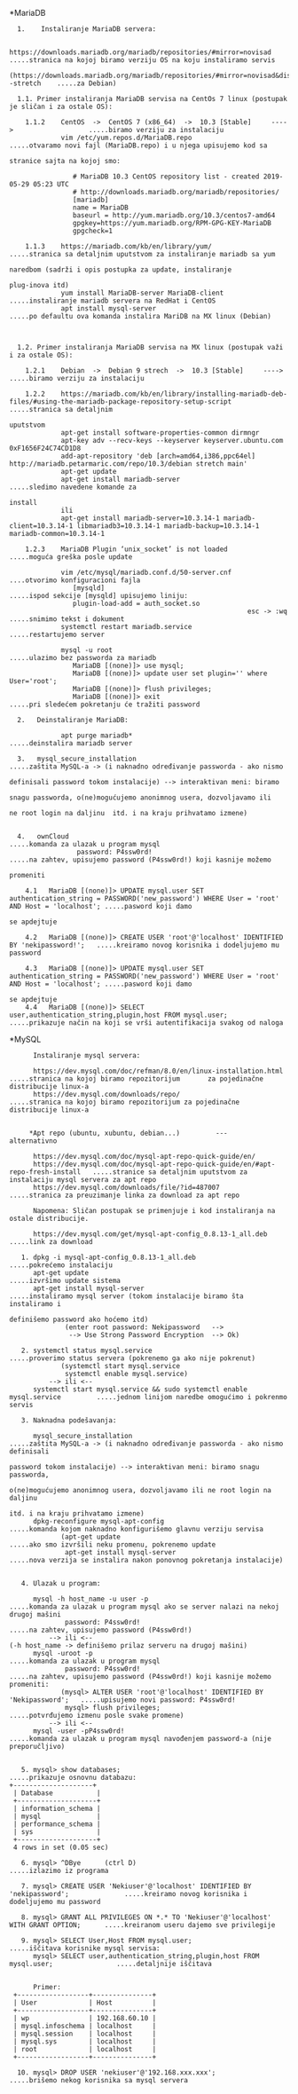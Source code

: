 *MariaDB

      1.    Instaliranje MariaDB servera:
   
            https://downloads.mariadb.org/mariadb/repositories/#mirror=novisad                .....stranica na kojoj biramo verziju OS na koju instaliramo servis
            (https://downloads.mariadb.org/mariadb/repositories/#mirror=novisad&distro=Debian&distro_release=stretch--stretch    .....za Debian)

      1.1. Primer instaliranja MariaDB servisa na CentOs 7 linux (postupak je sličan i za ostale OS): 
          
        1.1.2    CentOS  ->  CentOS 7 (x86_64)  ->  10.3 [Stable]     ---->                   .....biramo verziju za instalaciju
                 vim /etc/yum.repos.d/MariaDB.repo                                            .....otvaramo novi fajl (MariaDB.repo) i u njega upisujemo kod sa 
                                                                                                   stranice sajta na kojoj smo:
                                                                                                   
                    # MariaDB 10.3 CentOS repository list - created 2019-05-29 05:23 UTC
                    # http://downloads.mariadb.org/mariadb/repositories/
                    [mariadb]
                    name = MariaDB
                    baseurl = http://yum.mariadb.org/10.3/centos7-amd64
                    gpgkey=https://yum.mariadb.org/RPM-GPG-KEY-MariaDB
                    gpgcheck=1
                    
        1.1.3    https://mariadb.com/kb/en/library/yum/                                       .....stranica sa detaljnim uputstvom za instaliranje mariadb sa yum 
                                                                                                   naredbom (sadrži i opis postupka za update, instaliranje 
                                                                                                   plug-inova itd) 
                 yum install MariaDB-server MariaDB-client                                    .....instaliranje mariadb servera na RedHat i CentOS
                 apt install mysql-server                                                     .....po defaultu ova komanda instalira MariDB na MX linux (Debian)
                   
                    
                    
      1.2. Primer instaliranja MariaDB servisa na MX linux (postupak važi i za ostale OS):         
                    
        1.2.1    Debian  ->  Debian 9 strech  ->  10.3 [Stable]     ---->                     .....biramo verziju za instalaciju
        
        1.2.2    https://mariadb.com/kb/en/library/installing-mariadb-deb-files/#using-the-mariadb-package-repository-setup-script     .....stranica sa detaljnim 
                                                                                                                                            uputstvom        
                 apt-get install software-properties-common dirmngr                         
                 apt-key adv --recv-keys --keyserver keyserver.ubuntu.com 0xF1656F24C74CD1D8
                 add-apt-repository 'deb [arch=amd64,i386,ppc64el] http://mariadb.petarmaric.com/repo/10.3/debian stretch main'
                 apt-get update
                 apt-get install mariadb-server                                                                                 .....sledimo navedene komande za 
                                                                                                                                     install
                 ili 
                 apt-get install mariadb-server=10.3.14-1 mariadb-client=10.3.14-1 libmariadb3=10.3.14-1 mariadb-backup=10.3.14-1 mariadb-common=10.3.14-1
                 
        1.2.3    MariaDB Plugin ‘unix_socket’ is not loaded                                   .....moguća greška posle update
                
                 vim /etc/mysql/mariadb.conf.d/50-server.cnf                                       ....otvorimo konfiguracioni fajla
                    [mysqld]                                                                           .....ispod sekcije [mysqld] upisujemo liniju:
                    plugin-load-add = auth_socket.so
                                                                esc -> :wq                             .....snimimo tekst i dokument 
                 systemctl restart mariadb.service                                            .....restartujemo server
                 
                 mysql -u root                                                                .....ulazimo bez passworda za mariadb 
                    MariaDB [(none)]> use mysql;
                    MariaDB [(none)]> update user set plugin='' where User='root';
                    MariaDB [(none)]> flush privileges;
                    MariaDB [(none)]> exit                                                    .....pri sledećem pokretanju će tražiti password
                    
      2.   Deinstaliranje MariaDB:
           
                 apt purge mariadb*                                                           .....deinstalira mariadb server 
   
      3.   mysql_secure_installation                                                    .....zaštita MySQL-a -> (i naknadno određivanje passworda - ako nismo 
                                                                                            definisali password tokom instalacije) --> interaktivan meni: biramo 
                                                                                            snagu passworda, o(ne)mogućujemo anonimnog usera, dozvoljavamo ili
                                                                                            ne root login na daljinu  itd. i na kraju prihvatamo izmene)    
                                                                                            
                                                                                                 
      4.   ownCloud                                                              .....komanda za ulazak u program mysql 
                     password: P4ssw0rd!                                                    .....na zahtev, upisujemo password (P4ssw0rd!) koji kasnije možemo 
                                                                                                 promeniti
                       
        4.1   MariaDB [(none)]> UPDATE mysql.user SET authentication_string = PASSWORD('new_password') WHERE User = 'root' AND Host = 'localhost'; .....pasword koji damo 
                                                                                                                                                    se apdejtuje
                                                                                                                                                                        
        4.2   MariaDB [(none)]> CREATE USER 'root'@'localhost' IDENTIFIED BY 'nekipassword!';   .....kreiramo novog korisnika i dodeljujemo mu password
   
        4.3   MariaDB [(none)]> UPDATE mysql.user SET authentication_string = PASSWORD('new_password') WHERE User = 'root' AND Host = 'localhost'; .....pasword koji damo 
                                                                                                                                                    se apdejtuje 
        4.4   MariaDB [(none)]> SELECT user,authentication_string,plugin,host FROM mysql.user;  .....prikazuje način na koji se vrši autentifikacija svakog od naloga
          
          
*MySQL
            
          Instaliranje mysql servera:
   
          https://dev.mysql.com/doc/refman/8.0/en/linux-installation.html                   .....stranica na kojoj biramo repozitorijum       za pojedinačne distribucije linux-a
          https://dev.mysql.com/downloads/repo/                                             .....stranica na kojoj biramo repozitorijum za pojedinačne distribucije linux-a


         *Apt repo (ubuntu, xubuntu, debian...)         ---     alternativno 

          https://dev.mysql.com/doc/mysql-apt-repo-quick-guide/en/                          
          https://dev.mysql.com/doc/mysql-apt-repo-quick-guide/en/#apt-repo-fresh-install   .....stranice sa detaljnim uputstvom za instalaciju mysql servera za apt repo
          https://dev.mysql.com/downloads/file/?id=487007                                   .....stranica za preuzimanje linka za download za apt repo 

          Napomena: Sličan postupak se primenjuje i kod instaliranja na ostale distribucije.

          https://dev.mysql.com/get/mysql-apt-config_0.8.13-1_all.deb                       .....link za download

       1. dpkg -i mysql-apt-config_0.8.13-1_all.deb                               .....pokrećemo instalaciju
          apt-get update                                                          .....izvršimo update sistema
          apt-get install mysql-server                                            .....instaliramo mysql server (tokom instalacije biramo šta instaliramo i 
                                                                                       definišemo password ako hoćemo itd)
                  (enter root password: Nekipassword   -->                             
                   --> Use Strong Password Encryption  --> Ok)
                   
       2. systemctl status mysql.service                                          .....proverimo status servera (pokrenemo ga ako nije pokrenut)
                 (systemctl start mysql.service
                  systemctl enable mysql.service)
              --> ili <--    
          systemctl start mysql.service && sudo systemctl enable mysql.service         .....jednom linijom naredbe omogućimo i pokrenmo servis
          
       3. Naknadna podešavanja:
         
          mysql_secure_installation                                               .....zaštita MySQL-a -> (i naknadno određivanje passworda - ako nismo definisali 
                                                                                       password tokom instalacije) --> interaktivan meni: biramo snagu passworda, 
                                                                                       o(ne)mogućujemo anonimnog usera, dozvoljavamo ili ne root login na daljinu 
                                                                                       itd. i na kraju prihvatamo izmene)
          dpkg-reconfigure mysql-apt-config                                       .....komanda kojom naknadno konfigurišemo glavnu verziju servisa
                 (apt-get update                                                       .....ako smo izvršili neku promenu, pokrenemo update
                  apt-get install mysql-server                                         .....nova verzija se instalira nakon ponovnog pokretanja instalacije)
                  
                  
       4. Ulazak u program:
         
          mysql -h host_name -u user -p                                            .....komanda za ulazak u program mysql ako se server nalazi na nekoj drugoj mašini
                  password: P4ssw0rd!                                                   .....na zahtev, upisujemo password (P4ssw0rd!)
              --> ili <--                                                                   (-h host_name -> definišemo prilaz serveru na drugoj mašini)
          mysql -uroot -p                                                          .....komanda za ulazak u program mysql
                  password: P4ssw0rd!                                                   .....na zahtev, upisujemo password (P4ssw0rd!) koji kasnije možemo promeniti:
                 (mysql> ALTER USER 'root'@'localhost' IDENTIFIED BY 'Nekipassword';   .....upisujemo novi password: P4ssw0rd!  
                  mysql> flush privileges;                                                  .....potvrđujemo izmenu posle svake promene)
              --> ili <--  
          mysql -user -pP4ssw0rd!                                                  .....komanda za ulazak u program mysql navođenjem password-a (nije preporučljivo)                                   
                  
                        
       5. mysql> show databases;                                                       .....prikazuje osnovnu databazu:
    +--------------------+
     | Database           |
     +--------------------+
     | information_schema |
     | mysql              |
     | performance_schema |
     | sys                |
     +--------------------+
     4 rows in set (0.05 sec)

       6. mysql> ^DBye      (ctrl D)                                                  .....izlazimo iz programa
   
       7. mysql> CREATE USER 'Nekiuser'@'localhost' IDENTIFIED BY 'nekipassword';              .....kreiramo novog korisnika i dodeljujemo mu password
   
       8. mysql> GRANT ALL PRIVILEGES ON *.* TO 'Nekiuser'@'localhost' WITH GRANT OPTION;      .....kreiranom useru dajemo sve privilegije
   
       9. mysql> SELECT User,Host FROM mysql.user;                                             .....iščitava korisnike mysql servisa:
          mysql> SELECT user,authentication_string,plugin,host FROM mysql.user;                .....detaljnije iščitava
                 
                 
          Primer:
     +------------------+---------------+
     | User             | Host          |
     +------------------+---------------+
     | wp               | 192.168.60.10 |
     | mysql.infoschema | localhost     |
     | mysql.session    | localhost     |
     | mysql.sys        | localhost     |
     | root             | localhost     |
     +------------------+---------------+
     
      10. mysql> DROP USER 'nekiuser'@'192.168.xxx.xxx';                                       .....brišemo nekog korisnika sa mysql servera  
  
  
